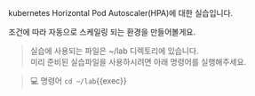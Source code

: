 kubernetes Horizontal Pod Autoscaler(HPA)에 대한 실습입니다.  

조건에 따라 자동으로 스케일링 되는 환경을 만들어볼게요.

> 실습에 사용되는 파일은 ~/lab 디렉토리에 있습니다.  
> 미리 준비된 실습파일을 사용하시려면 아래 명령어를 실행해주세요.  

> 💻 명령어 `cd ~/lab`{{exec}}